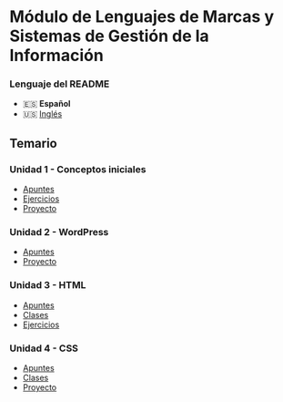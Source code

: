# Módulo de Lenguajes de Marcas y Sistemas de Gestión de la Información

### Lenguaje del README
- 🇪🇸 **Español**
- 🇺🇸 [Inglés](./README-en.md)

## Temario
### Unidad 1 - Conceptos iniciales
- [Apuntes](./Unidad1-Conceptos%20iniciales/Apuntes/)
- [Ejercicios](./Unidad1-Conceptos%20iniciales/Ejercicios/)
- [Proyecto](./Unidad1-Conceptos%20iniciales/Proyecto/)
### Unidad 2 - WordPress
- [Apuntes](./Unidad2-WordPress/Apuntes/)
- [Proyecto](./Unidad2-WordPress/Proyecto/)
### Unidad 3 - HTML
- [Apuntes](./Unidad3-HTML/Apuntes/)
- [Clases](./Unidad3-HTML/Clases/)
- [Ejercicios](./Unidad3-HTML/Ejercicios/)
### Unidad 4 - CSS
- [Apuntes](./Unidad4-CSS/Apuntes/)
- [Clases](./Unidad4-CSS/Clases/)
- [Proyecto](./Unidad4-CSS/Proyecto/)
